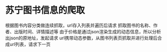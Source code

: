 # 苏宁图书信息的爬取
根据图书内容分类做连续抓取，url存入列表并遍历后请求
抓取图书的名称、作者、出版时间、详情描述等
由于价格是通过json渲染生成的动态信息，所以分析出json的原地址，发起请求
url携带动态参数，从图书列表页抓取并进行处理后合成url列表，请求下一页
